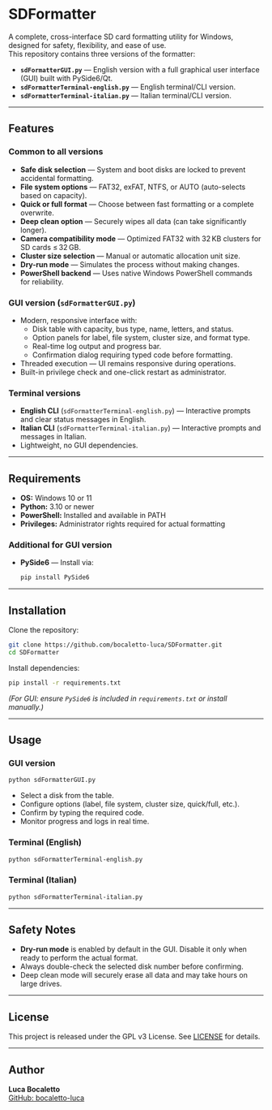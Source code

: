 # SDFormatter

A complete, cross-interface SD card formatting utility for Windows, designed for safety, flexibility, and ease of use.  
This repository contains three versions of the formatter:

- **`sdFormatterGUI.py`** — English version with a full graphical user interface (GUI) built with PySide6/Qt.
- **`sdFormatterTerminal-english.py`** — English terminal/CLI version.
- **`sdFormatterTerminal-italian.py`** — Italian terminal/CLI version.

---

## Features

### Common to all versions
- **Safe disk selection** — System and boot disks are locked to prevent accidental formatting.
- **File system options** — FAT32, exFAT, NTFS, or AUTO (auto-selects based on capacity).
- **Quick or full format** — Choose between fast formatting or a complete overwrite.
- **Deep clean option** — Securely wipes all data (can take significantly longer).
- **Camera compatibility mode** — Optimized FAT32 with 32 KB clusters for SD cards ≤ 32 GB.
- **Cluster size selection** — Manual or automatic allocation unit size.
- **Dry-run mode** — Simulates the process without making changes.
- **PowerShell backend** — Uses native Windows PowerShell commands for reliability.

### GUI version (`sdFormatterGUI.py`)
- Modern, responsive interface with:
  - Disk table with capacity, bus type, name, letters, and status.
  - Option panels for label, file system, cluster size, and format type.
  - Real-time log output and progress bar.
  - Confirmation dialog requiring typed code before formatting.
- Threaded execution — UI remains responsive during operations.
- Built-in privilege check and one-click restart as administrator.

### Terminal versions
- **English CLI** (`sdFormatterTerminal-english.py`) — Interactive prompts and clear status messages in English.
- **Italian CLI** (`sdFormatterTerminal-italian.py`) — Interactive prompts and messages in Italian.
- Lightweight, no GUI dependencies.

---

## Requirements

- **OS:** Windows 10 or 11
- **Python:** 3.10 or newer
- **PowerShell:** Installed and available in PATH
- **Privileges:** Administrator rights required for actual formatting

### Additional for GUI version
- **PySide6** — Install via:
  ```bash
  pip install PySide6
  ```

---

## Installation

Clone the repository:
```bash
git clone https://github.com/bocaletto-luca/SDFormatter.git
cd SDFormatter
```

Install dependencies:
```bash
pip install -r requirements.txt
```
*(For GUI: ensure `PySide6` is included in `requirements.txt` or install manually.)*

---

## Usage

### GUI version
```bash
python sdFormatterGUI.py
```
- Select a disk from the table.
- Configure options (label, file system, cluster size, quick/full, etc.).
- Confirm by typing the required code.
- Monitor progress and logs in real time.

### Terminal (English)
```bash
python sdFormatterTerminal-english.py
```

### Terminal (Italian)
```bash
python sdFormatterTerminal-italian.py
```

---

## Safety Notes

- **Dry-run mode** is enabled by default in the GUI. Disable it only when ready to perform the actual format.
- Always double-check the selected disk number before confirming.
- Deep clean mode will securely erase all data and may take hours on large drives.

---

## License

This project is released under the GPL v3 License. See [LICENSE](LICENSE) for details.

---

## Author

**Luca Bocaletto**  
[GitHub: bocaletto-luca](https://github.com/bocaletto-luca)
